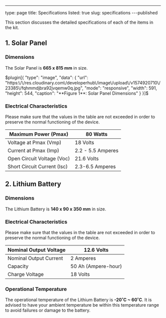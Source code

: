 ---
type: page
title: Specifications
listed: true
slug: specifications
---published

This section discusses the detailed specifications of each of the items in the kit.

## 1. Solar Panel

### Dimensions

The Solar Panel is **665 x 815 mm** in size.

$plugin[{
    "type": "image",
    "data": {
        "url": "https:\/\/res.cloudinary.com\/developerhub\/image\/upload\/v1574920710\/23385\/fqhmmdjbra92jvqemw0q.jpg",
        "mode": "responsive",
        "width": 591,
        "height": 544,
        "caption": "**Figure 1**: Solar Panel Dimensions"
    }
}]$

### Electrical Characteristics

Please make sure that the values in the table are not exceeded in order to preserve the normal functioning of the device.

| Maximum Power (Pmax) | 80 Watts | 
| ---- | ---- | 
| Voltage at Pmax (Vmp) | 18 Volts | 
| Current at Pmax (Imp) | 2.2 - 5.5 Amperes | 
| Open Circuit Voltage (Voc) | 21.6 Volts | 
| Short Circuit Current (Isc) | 2.3-6.5 Amperes | 


## 2. Lithium Battery

### Dimensions

The Lithium Battery is **140 x 90 x 350 mm** in size.

### Electrical Characteristics

Please make sure that the values in the table are not exceeded in order to preserve the normal functioning of the device.

| Nominal Output Voltage | 12.6 Volts | 
| ---- | ---- | 
| Nominal Output Current | 2 Amperes | 
| Capacity | 50 Ah (Ampere-hour) | 
| Charge Voltage | 18 Volts | 


### Operational Temperature

The operational temperature of the Lithium Battery is **-20˚C ~ 60˚C**. It is advised to have your ambient temperature be within this temperature range to avoid failures or damage to the battery.

